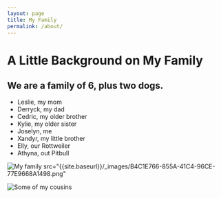 ```yaml
---
layout: page
title: My Family
permalink: /about/
---
```


# A Little Background on My Family
## We are a family of 6, plus two dogs.
- Leslie, my mom
- Derryck, my dad
- Cedric, my older brother
- Kylie, my older sister
- Joselyn, me
- Xandyr, my little brother
- Elly, our Rottweiler
- Athyna, out Pitbull 


![My family](B4C1E766-855A-41C4-96CE-77E9668A1498.png)
src="{{site.baseurl}}/_images/B4C1E766-855A-41C4-96CE-77E9668A1498.png"

![Some of my cousins](B9A3FAA1-120A-4117-909B-C1777EE16917.png)